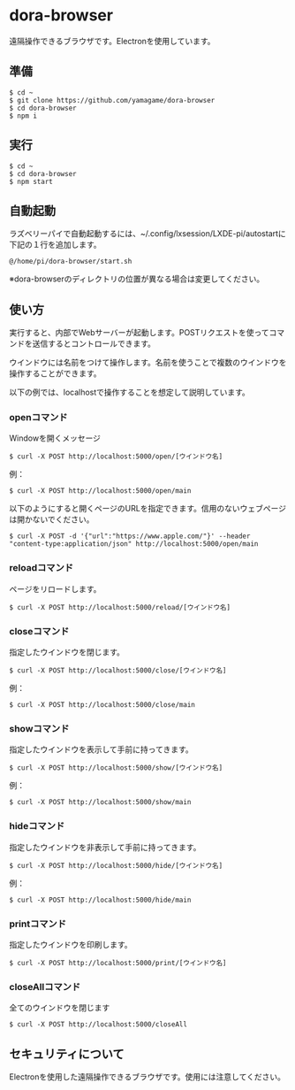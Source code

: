 # dora-browser 

遠隔操作できるブラウザです。Electronを使用しています。

## 準備

```
$ cd ~
$ git clone https://github.com/yamagame/dora-browser
$ cd dora-browser
$ npm i
```

## 実行

```
$ cd ~
$ cd dora-browser
$ npm start
```

## 自動起動

ラズベリーパイで自動起動するには、~/.config/lxsession/LXDE-pi/autostartに下記の１行を追加します。

```
@/home/pi/dora-browser/start.sh
```

※dora-browserのディレクトリの位置が異なる場合は変更してください。

## 使い方

実行すると、内部でWebサーバーが起動します。POSTリクエストを使ってコマンドを送信するとコントロールできます。

ウインドウには名前をつけて操作します。名前を使うことで複数のウインドウを操作することができます。

以下の例では、localhostで操作することを想定して説明しています。

### openコマンド

Windowを開くメッセージ

```
$ curl -X POST http://localhost:5000/open/[ウインドウ名]
```

例：

```
$ curl -X POST http://localhost:5000/open/main
```

以下のようにすると開くページのURLを指定できます。信用のないウェブページは開かないでください。

```
$ curl -X POST -d '{"url":"https://www.apple.com/"}' --header "content-type:application/json" http://localhost:5000/open/main
```

### reloadコマンド

ページをリロードします。

```
$ curl -X POST http://localhost:5000/reload/[ウインドウ名]
```

### closeコマンド

指定したウインドウを閉じます。

```
$ curl -X POST http://localhost:5000/close/[ウインドウ名]
```

例：

```
$ curl -X POST http://localhost:5000/close/main
```

### showコマンド

指定したウインドウを表示して手前に持ってきます。

```
$ curl -X POST http://localhost:5000/show/[ウインドウ名]
```

例：

```
$ curl -X POST http://localhost:5000/show/main
```

### hideコマンド

指定したウインドウを非表示して手前に持ってきます。

```
$ curl -X POST http://localhost:5000/hide/[ウインドウ名]
```

例：

```
$ curl -X POST http://localhost:5000/hide/main
```

### printコマンド

指定したウインドウを印刷します。

```
$ curl -X POST http://localhost:5000/print/[ウインドウ名]
```

### closeAllコマンド

全てのウインドウを閉じます

```
$ curl -X POST http://localhost:5000/closeAll
```

## セキュリティについて

Electronを使用した遠隔操作できるブラウザです。使用には注意してください。
